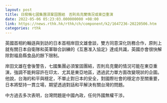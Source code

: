 ```yaml
---
layout: post
title: 日揆稱七國集團須鞏固團結　否則烏克蘭情況或東亞重演
date: 2022-05-06 05:23:03.000000000 +08:00
link: https://news.rthk.hk/rthk/ch/component/k2/1647236-20220506.htm
categories: rthk
---
```


英國首相約翰遜與到訪的日本首相岸田文雄會談，雙方同意深化防務合作，原則上就有關日本自衛隊和英軍聯合訓練的《互惠准入協定》達成共識，英國亦會很快解除對福島縣食品的餘下限制。

岸田文雄在會後警告，七國集團必須鞏固團結，否則烏克蘭的情況可能在東亞重演，強調不能夠容許在印太、尤其是東亞地區，透過武力單方面改變現狀的企圖。他說，台海的和平與穩定，不單止對日本的安全，對國際社會的穩定亦至關重要，日本將堅持一貫立場，期望透過對話和平解決有關台灣的問題。

中方過去多次表明，台灣問題是中國內政，任何外國無權干涉。
